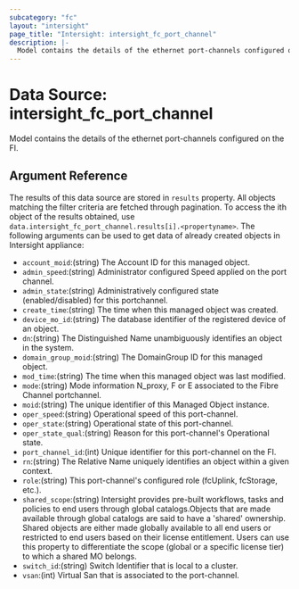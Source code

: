 ```yaml
---
subcategory: "fc"
layout: "intersight"
page_title: "Intersight: intersight_fc_port_channel"
description: |-
  Model contains the details of the ethernet port-channels configured on the FI.
---
```


# Data Source: intersight_fc_port_channel
Model contains the details of the ethernet port-channels configured on the FI.
## Argument Reference
The results of this data source are stored in `results` property.
All objects matching the filter criteria are fetched through pagination.
To access the ith object of the results obtained, use `data.intersight_fc_port_channel.results[i].<propertyname>`.
The following arguments can be used to get data of already created objects in Intersight appliance:
* `account_moid`:(string) The Account ID for this managed object. 
* `admin_speed`:(string) Administrator configured Speed applied on the port channel. 
* `admin_state`:(string) Administratively configured state (enabled/disabled) for this portchannel. 
* `create_time`:(string) The time when this managed object was created. 
* `device_mo_id`:(string) The database identifier of the registered device of an object. 
* `dn`:(string) The Distinguished Name unambiguously identifies an object in the system. 
* `domain_group_moid`:(string) The DomainGroup ID for this managed object. 
* `mod_time`:(string) The time when this managed object was last modified. 
* `mode`:(string) Mode information N_proxy, F or E associated to the Fibre Channel portchannel. 
* `moid`:(string) The unique identifier of this Managed Object instance. 
* `oper_speed`:(string) Operational speed of this port-channel. 
* `oper_state`:(string) Operational state of this port-channel. 
* `oper_state_qual`:(string) Reason for this port-channel's Operational state. 
* `port_channel_id`:(int) Unique identifier for this port-channel on the FI. 
* `rn`:(string) The Relative Name uniquely identifies an object within a given context. 
* `role`:(string) This port-channel's configured role (fcUplink, fcStorage, etc.). 
* `shared_scope`:(string) Intersight provides pre-built workflows, tasks and policies to end users through global catalogs.Objects that are made available through global catalogs are said to have a 'shared' ownership. Shared objects are either made globally available to all end users or restricted to end users based on their license entitlement. Users can use this property to differentiate the scope (global or a specific license tier) to which a shared MO belongs. 
* `switch_id`:(string) Switch Identifier that is local to a cluster. 
* `vsan`:(int) Virtual San that is associated to the port-channel. 
 